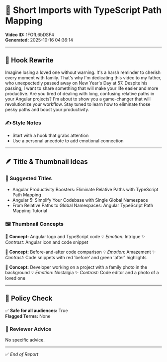 # 🎥 Short Imports with TypeScript Path Mapping

**Video ID:** 1FOfL6bDSF4  
**Generated:** 2025-10-16 04:36:14  

---

## 🧠 Hook Rewrite
Imagine losing a loved one without warning. It's a harsh reminder to cherish every moment with family. That's why I'm dedicating this video to my father, who unexpectedly passed away on New Year's Day at 57. Despite his passing, I want to share something that will make your life easier and more productive. Are you tired of dealing with long, confusing relative paths in your Angular projects? I'm about to show you a game-changer that will revolutionize your workflow. Stay tuned to learn how to eliminate those pesky paths and boost your productivity.

### ✍️ Style Notes
- Start with a hook that grabs attention
- Use a personal anecdote to add emotional connection

---

## 🪶 Title & Thumbnail Ideas

### 🎯 Suggested Titles
- Angular Productivity Boosters: Eliminate Relative Paths with TypeScript Path Mapping
- Angular 5: Simplify Your Codebase with Single Global Namespace
- From Relative Paths to Global Namespaces: Angular TypeScript Path Mapping Tutorial

### 🖼️ Thumbnail Concepts

🎨 **Concept:** Angular logo and TypeScript code
💡 *Emotion:* Intrigue
✨ *Contrast:* Angular icon and code snippet

🎨 **Concept:** Before-and-after code comparison
💡 *Emotion:* Amazement
✨ *Contrast:* Code snippets with red 'before' and green 'after' highlights

🎨 **Concept:** Developer working on a project with a family photo in the background
💡 *Emotion:* Nostalgia
✨ *Contrast:* Code editor and a photo of a loved one


---

## 🚦 Policy Check
✅ **Safe for all audiences:** True  
**Flagged Terms:** None  

### 🧩 Reviewer Advice
No specific advice.

---

✅ *End of Report*
